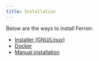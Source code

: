```yaml
---
title: Installation
---
```


Below are the ways to install Ferron:

- [Installer (GNU/Linux)](/docs/installation/installer-linux)
- [Docker](/docs/installation/docker)
- [Manual installation](/docs/installation/manual)
